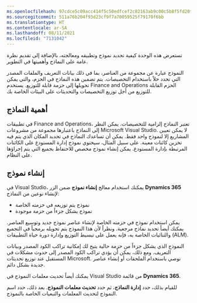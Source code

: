 ```yaml
---
ms.openlocfilehash: 97cdce5c09acc414f5c50edfcef2c82163ab9c00c5b8f5fd20fdfe4431f5e20e
ms.sourcegitcommit: 511a76b204f93d23cf9f7a70059525f79170f6bb
ms.translationtype: HT
ms.contentlocale: ar-SA
ms.lasthandoff: 08/11/2021
ms.locfileid: "7131042"
---
```

تستعرض هذه الوحدة كيفية تحديد نموذج وتطبيقه ومعالجته، بالإضافة إلى تقديم نظرة عامة على النماذج وأهميتها في التطوير.

النموذج عبارة عن مجموعة من العناصر، بما في ذلك بيانات التعريف والملفات المصدر التي تحدد حلاً باستخدام التخصيصات. يتم تضمين هذه النماذج في الحزم، والتي يمكن تحويلها إلى حزمة قابلة للتوزيع. يستخدم Finance and Operations الحزم القابلة للتوزيع من أجل توزيع التخصيصات والتحديثات على البيئات الخاصة بك.

## <a name="importance-of-models"></a>أهمية النماذج

في تطبيقات Finance and Operations، تعتبر النماذج إلزامية للتخصيصات.
يمكن النظر إلى النماذج باعتبارها مجموعة من مشروعات Microsoft Visual Studio. لا يمكن تعيين المشاريع إلا لنموذج واحد فقط. يمكن أن تساعدك النماذج في تحديد المكان الذي يتم فيه تخزين كائنات معينة. على سبيل المثال، سيحتوي نموذج إدارة المستودع على الكائنات المرتبطة بإدارة المستودع. يمكن إنشاء نموذج مخصص للاحتفاظ بجميع التي يتم إجراؤها على النظام.
 
## <a name="create-a-model"></a>إنشاء نموذج

في Visual Studio، يمكنك استخدام معالج **إنشاء نموذج** ضمن الزر **Dynamics 365** لإنشاء نوعين من النماذج:

-   نموذج يتم توزيعه في حزمته الخاصة
-   نموذج يشكل جزءاً من حزمة موجودة

يمكن استخدام نموذج في حزمته الخاصة لإنشاء عناصر نموذج جديد وتوسيع العناصر. يمكنك أيضاً تحديد نماذج مرجعية. ونظراً لأن هذا النموذج يتم تحويله برمجياً في التجميع والثنائيات الخاصة به، فإنه يعمل على تبسيط التوزيع وإدارة دورة حياة التطبيقات (ALM).

النموذج الذي يشكل جزءاً من حزمة حالية يتيح لك إمكانية تراكب الكود المصدر وبيانات التعريف. ومع ذلك، يمكن أن يؤدي تراكب الكود المصدر إلى حدوث مشكلات في المستقبل عند توزيع تحديثات Microsoft. نوصي باستخدام الملحقات أو إنشاء عناصر جديدة بشكل دائم.

يمكنك أيضاً تحديث معلمات النموذج في Visual Studio من قائمة **Dynamics 365**.

للقيام بذلك، حدد **إدارة النماذج**، ثم حدد **تحديث معلمات النموذج**. بعد ذلك، حدد اسم النموذج لتحديث المعلمات والتبعيات الخاصة بالنموذج.
